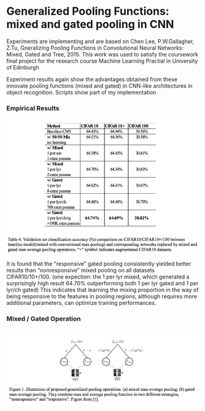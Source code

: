 # Generalized Pooling Functions: mixed and gated pooling in CNN

Experiments are implementing and are based on Chen Lee, P.W.Gallagher, Z.Tu, Gneralizing Pooling Functions in Convolutional Neural Networks: Mixed, Gated and Tree, 2015. This work was used to satisfy the coursework final project for the research course Machine Learning Practial in University of Edinburgh

Experiment results again show the advantages obtained from these innovate pooling functions (mixed and gated) in CNN-like architectures in object recognition. Scripts show part of my implementation

### Empirical Results

<img src=https://raw.githubusercontent.com/celisun/Generalized-Pooling-Functions-Mixed-and-Gated-in-Convolutional-Neural-Networks/master/table-comparison.png width="650">

It is found that the “responsive” gated pooling consistently yielded better results than “nonresponsive” mixed pooling on all datasets CIFAR10/10+/100. (one expection: the 1 per lyr mixed, which generated a surprisingly high result 64.70% outperforming both 1 per lyr gated and 1 per lyr/ch gated) This indicates that learning the mixing proportion in the way of being responsive to the features in pooling regions, although requires more additional parameters, can optimize training performances.

### Mixed / Gated Operation
<img src=https://raw.githubusercontent.com/celisun/Generalized-Pooling-Functions-Mixed-and-Gated-in-Convolutional-Neural-Networks/master/graph.png width="650">


